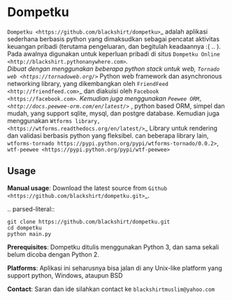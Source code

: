 Dompetku
========

`Dompetku <https://github.com/blackshirt/dompetku>`_ adalah aplikasi sederhana berbasis python yang dimaksudkan sebagai
pencatat aktivitas keuangan pribadi (terutama pengeluaran, dan begitulah keadaannya :( .. ). Pada awalnya digunakan 
untuk keperluan pribadi di situs `Dompetku Online
<http://blackshirt.pythonanywhere.com>`_.  
Dibuat dengan menggunakan beberapa python stack untuk web, `Tornado web <https://tornadoweb.org/>`_ Python web framework dan 
asynchronous networking library, yang dikembangkan oleh `FriendFeed
<http://friendfeed.com>`_ dan diakuisi oleh `Facebook <https://facebook.com>`_. Kemudian juga menggunakan `Peewee ORM, <http://docs.peewee-orm.com/en/latest/>`_ , 
python based ORM, simpel dan mudah, yang support sqlite, mysql, dan postgre database. Kemudian juga menggunakan `Wtforms library, <https://wtforms.readthedocs.org/en/latest/>`_
Library untuk rendering dan validasi berbasis python yang fleksibel.
can beberapa library lain, `wtforms-tornado https://pypi.python.org/pypi/wtforms-tornado/0.0.2>`, 
`wtf-peewee <https://pypi.python.org/pypi/wtf-peewee>` 



Usage
-----

**Manual usage**: Download the latest source from `Github 
<https://github.com/blackshirt/dompetku.git>`_.

.. parsed-literal::

    git clone https://github.com/blackshirt/dompetku.git
    cd dompetku
    python main.py
    

**Prerequisites**: Dompetku ditulis menggunakan Python 3, dan sama sekali belum dicoba dengan Python 2.

**Platforms**: Aplikasi ini seharusnya bisa jalan di any Unix-like platform yang support python, Windows, ataupun BSD

**Contact**: Saran dan ide silahkan contact ke `blackshirtmuslim@yahoo.com` 
